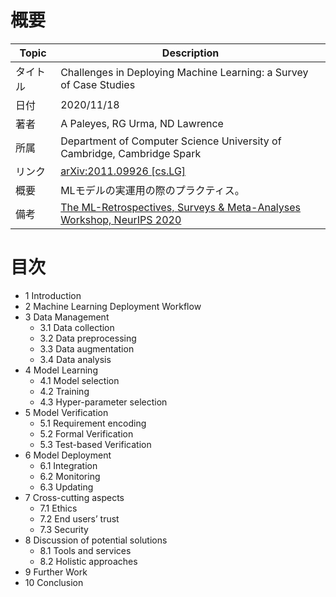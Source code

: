 # 概要

|Topic|Description|
|---|---|
|タイトル|Challenges in Deploying Machine Learning: a Survey of Case Studies|
|日付|2020/11/18|
|著者|A Paleyes, RG Urma, ND Lawrence|
|所属|Department of Computer Science University of Cambridge, Cambridge Spark|
|リンク|[arXiv:2011.09926 [cs.LG]](https://arxiv.org/abs/2011.09926)|
|概要|MLモデルの実運用の際のプラクティス。|
|備考|[The ML-Retrospectives, Surveys & Meta-Analyses Workshop, NeurIPS 2020](https://ml-retrospectives.github.io/neurips2020/)|




# 目次
- 1 Introduction
- 2 Machine Learning Deployment Workflow
- 3 Data Management
    - 3.1 Data collection
    - 3.2 Data preprocessing
    - 3.3 Data augmentation
    - 3.4 Data analysis
- 4 Model Learning
    - 4.1 Model selection
    - 4.2 Training
    - 4.3 Hyper-parameter selection
- 5 Model Verification
    - 5.1 Requirement encoding
    - 5.2 Formal Verification
    - 5.3 Test-based Verification
- 6 Model Deployment
    - 6.1 Integration
    - 6.2 Monitoring
    - 6.3 Updating
- 7 Cross-cutting aspects
    - 7.1 Ethics
    - 7.2 End users’ trust
    - 7.3 Security
- 8 Discussion of potential solutions
    - 8.1 Tools and services
    - 8.2 Holistic approaches
- 9 Further Work
- 10 Conclusion
